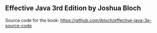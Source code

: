 ## **Effective Java** 3rd Edition by Joshua Bloch

Source code for the book: 
https://github.com/jbloch/effective-java-3e-source-code

